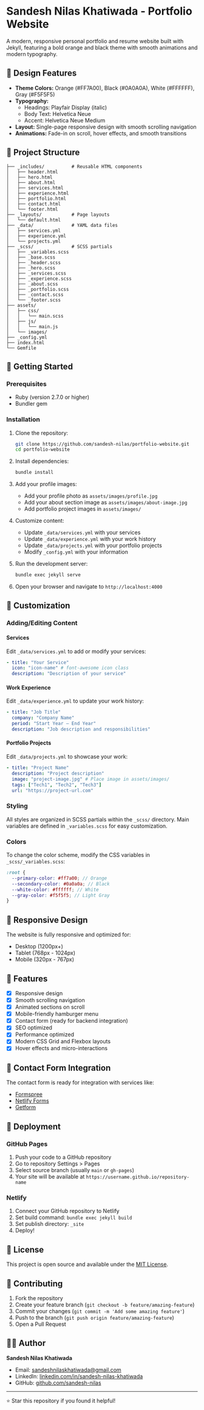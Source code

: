 # Sandesh Nilas Khatiwada - Portfolio Website

A modern, responsive personal portfolio and resume website built with Jekyll, featuring a bold orange and black theme with smooth animations and modern typography.

## 🎨 Design Features

- **Theme Colors:** Orange (#FF7A00), Black (#0A0A0A), White (#FFFFFF), Gray (#F5F5F5)
- **Typography:**
  - Headings: Playfair Display (italic)
  - Body Text: Helvetica Neue
  - Accent: Helvetica Neue Medium
- **Layout:** Single-page responsive design with smooth scrolling navigation
- **Animations:** Fade-in on scroll, hover effects, and smooth transitions

## 📁 Project Structure

```
├── _includes/          # Reusable HTML components
│   ├── header.html
│   ├── hero.html
│   ├── about.html
│   ├── services.html
│   ├── experience.html
│   ├── portfolio.html
│   ├── contact.html
│   └── footer.html
├── _layouts/           # Page layouts
│   └── default.html
├── _data/              # YAML data files
│   ├── services.yml
│   ├── experience.yml
│   └── projects.yml
├── _scss/              # SCSS partials
│   ├── _variables.scss
│   ├── _base.scss
│   ├── _header.scss
│   ├── _hero.scss
│   ├── _services.scss
│   ├── _experience.scss
│   ├── _about.scss
│   ├── _portfolio.scss
│   ├── _contact.scss
│   └── _footer.scss
├── assets/
│   ├── css/
│   │   └── main.scss
│   ├── js/
│   │   └── main.js
│   └── images/
├── _config.yml
├── index.html
└── Gemfile
```

## 🚀 Getting Started

### Prerequisites

- Ruby (version 2.7.0 or higher)
- Bundler gem

### Installation

1. Clone the repository:

   ```bash
   git clone https://github.com/sandesh-nilas/portfolio-website.git
   cd portfolio-website
   ```

2. Install dependencies:

   ```bash
   bundle install
   ```

3. Add your profile images:

   - Add your profile photo as `assets/images/profile.jpg`
   - Add your about section image as `assets/images/about-image.jpg`
   - Add portfolio project images in `assets/images/`

4. Customize content:

   - Update `_data/services.yml` with your services
   - Update `_data/experience.yml` with your work history
   - Update `_data/projects.yml` with your portfolio projects
   - Modify `_config.yml` with your information

5. Run the development server:

   ```bash
   bundle exec jekyll serve
   ```

6. Open your browser and navigate to `http://localhost:4000`

## 📝 Customization

### Adding/Editing Content

#### Services

Edit `_data/services.yml` to add or modify your services:

```yaml
- title: "Your Service"
  icon: "icon-name" # font-awesome icon class
  description: "Description of your service"
```

#### Work Experience

Edit `_data/experience.yml` to update your work history:

```yaml
- title: "Job Title"
  company: "Company Name"
  period: "Start Year – End Year"
  description: "Job description and responsibilities"
```

#### Portfolio Projects

Edit `_data/projects.yml` to showcase your work:

```yaml
- title: "Project Name"
  description: "Project description"
  image: "project-image.jpg" # Place image in assets/images/
  tags: ["Tech1", "Tech2", "Tech3"]
  url: "https://project-url.com"
```

### Styling

All styles are organized in SCSS partials within the `_scss/` directory. Main variables are defined in `_variables.scss` for easy customization.

### Colors

To change the color scheme, modify the CSS variables in `_scss/_variables.scss`:

```scss
:root {
  --primary-color: #ff7a00; // Orange
  --secondary-color: #0a0a0a; // Black
  --white-color: #ffffff; // White
  --gray-color: #f5f5f5; // Light Gray
}
```

## 📱 Responsive Design

The website is fully responsive and optimized for:

- Desktop (1200px+)
- Tablet (768px - 1024px)
- Mobile (320px - 767px)

## 🎯 Features

- [x] Responsive design
- [x] Smooth scrolling navigation
- [x] Animated sections on scroll
- [x] Mobile-friendly hamburger menu
- [x] Contact form (ready for backend integration)
- [x] SEO optimized
- [x] Performance optimized
- [x] Modern CSS Grid and Flexbox layouts
- [x] Hover effects and micro-interactions

## 📧 Contact Form Integration

The contact form is ready for integration with services like:

- [Formspree](https://formspree.io/)
- [Netlify Forms](https://www.netlify.com/products/forms/)
- [Getform](https://getform.io/)

## 🚀 Deployment

### GitHub Pages

1. Push your code to a GitHub repository
2. Go to repository Settings > Pages
3. Select source branch (usually `main` or `gh-pages`)
4. Your site will be available at `https://username.github.io/repository-name`

### Netlify

1. Connect your GitHub repository to Netlify
2. Set build command: `bundle exec jekyll build`
3. Set publish directory: `_site`
4. Deploy!

## 📄 License

This project is open source and available under the [MIT License](LICENSE).

## 🤝 Contributing

1. Fork the repository
2. Create your feature branch (`git checkout -b feature/amazing-feature`)
3. Commit your changes (`git commit -m 'Add some amazing feature'`)
4. Push to the branch (`git push origin feature/amazing-feature`)
5. Open a Pull Request

## 👨‍💻 Author

**Sandesh Nilas Khatiwada**

- Email: sandeshnilaskhatiwada@gmail.com
- LinkedIn: [linkedin.com/in/sandesh-nilas-khatiwada](https://linkedin.com/in/sandesh-nilas-khatiwada)
- GitHub: [github.com/sandesh-nilas](https://github.com/sandesh-nilas)

---

⭐ Star this repository if you found it helpful!
